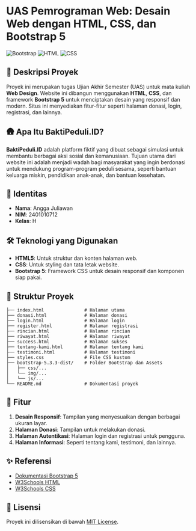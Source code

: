 # UAS Pemrograman Web: Desain Web dengan HTML, CSS, dan Bootstrap 5

![Bootstrap](https://img.shields.io/badge/Bootstrap-5-blue?style=flat&logo=bootstrap&logoColor=white)
![HTML](https://img.shields.io/badge/HTML-5-orange?style=flat&logo=html5&logoColor=white)
![CSS](https://img.shields.io/badge/CSS-3-blue?style=flat&logo=css3&logoColor=white)

## 📌 Deskripsi Proyek
Proyek ini merupakan tugas Ujian Akhir Semester (UAS) untuk mata kuliah **Web Design**. Website ini dibangun menggunakan **HTML**, **CSS**, dan framework **Bootstrap 5** untuk menciptakan desain yang responsif dan modern. Situs ini menyediakan fitur-fitur seperti halaman donasi, login, registrasi, dan lainnya.

## 🛖 Apa Itu **BaktiPeduli.ID**?
**BaktiPeduli.ID** adalah platform fiktif yang dibuat sebagai simulasi untuk membantu berbagai aksi sosial dan kemanusiaan. Tujuan utama dari website ini adalah menjadi wadah bagi masyarakat yang ingin berdonasi untuk mendukung program-program peduli sesama, seperti bantuan keluarga miskin, pendidikan anak-anak, dan bantuan kesehatan.  

## 👤 Identitas
- **Nama**: Angga Juliawan  
- **NIM**: 2401010712  
- **Kelas**: H  

## 🛠️ Teknologi yang Digunakan
- **HTML5**: Untuk struktur dan konten halaman web.
- **CSS**: Untuk styling dan tata letak website.
- **Bootstrap 5**: Framework CSS untuk desain responsif dan komponen siap pakai.

## 📂 Struktur Proyek
```
├── index.html               # Halaman utama
├── donasi.html              # Halaman donasi
├── login.html               # Halaman login
├── register.html            # Halaman registrasi
├── rincian.html             # Halaman rincian
├── riwayat.html             # Halaman riwayat
├── success.html             # Halaman sukses
├── tentang-kami.html        # Halaman tentang kami
├── testimoni.html           # Halaman testimoni
├── styles.css               # File CSS kustom
├── bootstrap-5.3.3-dist/    # Folder Bootstrap dan Assets
│   ├── css/...
│   └── img/...
│   └── js/...
└── README.md                # Dokumentasi proyek
```

## 🌟 Fitur
1. **Desain Responsif**: Tampilan yang menyesuaikan dengan berbagai ukuran layar.
2. **Halaman Donasi**: Tampilan untuk melakukan donasi.
3. **Halaman Autentikasi**: Halaman login dan registrasi untuk pengguna.
4. **Halaman Informasi**: Seperti tentang kami, testimoni, dan lainnya.

## ✨ Referensi
- [Dokumentasi Bootstrap 5](https://getbootstrap.com)
- [W3Schools HTML](https://www.w3schools.com/html/)
- [W3Schools CSS](https://www.w3schools.com/css/)

## 📃 Lisensi
Proyek ini dilisensikan di bawah [MIT License](LICENSE).
